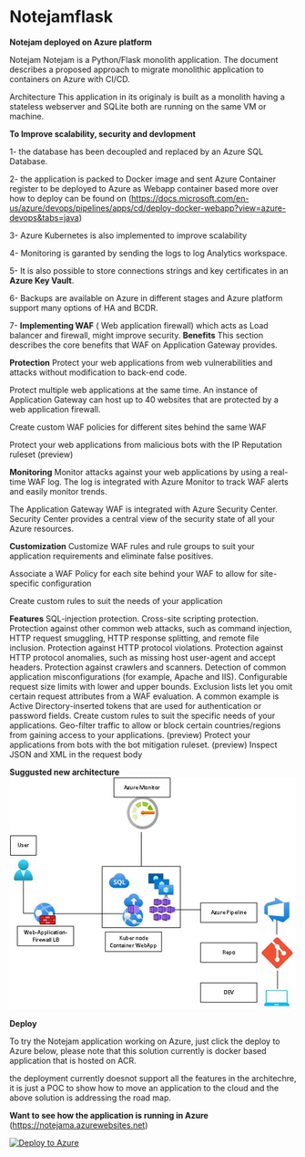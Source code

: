# Notejamflask



**Notejam deployed on  Azure platform**


Notejam Notejam is a Python/Flask monolith application. The document describes a proposed approach to migrate monolithic application to containers on Azure with CI/CD.

Architecture
This application in its originaly is built as a monolith having a stateless webserver and SQLite  both are running on the same VM or machine. 

**To Improve scalability, security and devlopment**

1- the database has been decoupled and replaced by an Azure SQL Database.

2- the application is packed to Docker image and sent Azure Container register to be deployed to Azure as Webapp container based more over how to deploy can be found on (https://docs.microsoft.com/en-us/azure/devops/pipelines/apps/cd/deploy-docker-webapp?view=azure-devops&tabs=java)

3- Azure Kubernetes is also implemented to improve scalability

4- Monitoring is garanted by sending the logs to log Analytics workspace.

5- It is also possible to store connections strings and key certificates in an **Azure Key Vault**.

6- Backups are available on Azure in different stages and Azure platform support many options of HA and BCDR.

7- **Implementing WAF** ( Web application firewall) which acts as Load balancer and firewall, might improve security.
**Benefits**
This section describes the core benefits that WAF on Application Gateway provides.

**Protection**
Protect your web applications from web vulnerabilities and attacks without modification to back-end code.

Protect multiple web applications at the same time. An instance of Application Gateway can host up to 40 websites that are protected by a web application firewall.

Create custom WAF policies for different sites behind the same WAF

Protect your web applications from malicious bots with the IP Reputation ruleset (preview)

**Monitoring**
Monitor attacks against your web applications by using a real-time WAF log. The log is integrated with Azure Monitor to track WAF alerts and easily monitor trends.

The Application Gateway WAF is integrated with Azure Security Center. Security Center provides a central view of the security state of all your Azure resources.

**Customization**
Customize WAF rules and rule groups to suit your application requirements and eliminate false positives.

Associate a WAF Policy for each site behind your WAF to allow for site-specific configuration

Create custom rules to suit the needs of your application

**Features**
SQL-injection protection.
Cross-site scripting protection.
Protection against other common web attacks, such as command injection, HTTP request smuggling, HTTP response splitting,  and remote file inclusion.
Protection against HTTP protocol violations.
Protection against HTTP protocol anomalies, such as missing host user-agent and accept headers.
Protection against crawlers and scanners.
Detection of common application misconfigurations (for example, Apache and IIS).
Configurable request size limits with lower and upper bounds.
Exclusion lists let you omit certain request attributes from a WAF evaluation. A common example is Active Directory-inserted tokens that are used for authentication or password fields.
Create custom rules to suit the specific needs of your applications.
Geo-filter traffic to allow or block certain countries/regions from gaining access to your applications. (preview)
Protect your applications from bots with the bot mitigation ruleset. (preview)
Inspect JSON and XML in the request body


**Suggusted new architecture**
![alt text](https://github.com/kasemz/notejamflask/blob/image/notejam.jpg)

**Deploy**

To try the Notejam application working on Azure, just click the deploy to Azure below, please note that this solution currently is docker based application that is hosted on ACR.

the deployment currently doesnot support all the features in the architechre, it is just a POC to show how to move an application to the cloud and the above solution is addressing the road map.

**Want to see how the application is running in Azure** (https://notejama.azurewebsites.net)


[![Deploy to Azure](https://aka.ms/deploytoazurebutton)](https://portal.azure.com/#create/Microsoft.Template/uri/https%3A%2F%2Fraw.githubusercontent.com%2Fkasemz%2Fnotejamflask%2FARM%2Ftemplate.json)

